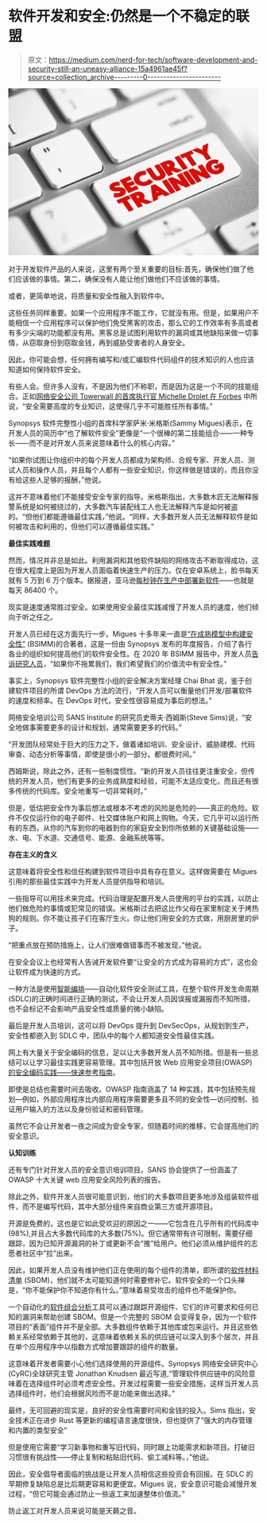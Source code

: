 # 软件开发和安全:仍然是一个不稳定的联盟

> 原文：<https://medium.com/nerd-for-tech/software-development-and-security-still-an-uneasy-alliance-15a4961ae45f?source=collection_archive---------0----------------------->

![](img/fc2347afa63d56565b6b2ccebc54afa9.png)

对于开发软件产品的人来说，这里有两个至关重要的目标:首先，确保他们做了他们应该做的事情。第二，确保没有人能让他们做他们不应该做的事情。

或者，更简单地说，将质量和安全性融入到软件中。

这些任务同样重要。如果一个应用程序不能工作，它就没有用。但是，如果用户不能相信一个应用程序可以保护他们免受黑客的攻击，那么它的工作效率有多高或者有多少尖端的功能都没有用。黑客总是试图利用软件的漏洞或其他缺陷来做一切事情，从窃取身份到窃取金钱，再到威胁受害者的人身安全。

因此，你可能会想，任何拥有编写和/或汇编软件代码组件的技术知识的人也应该知道如何保持软件安全。

有些人会。但许多人没有，不是因为他们不称职，而是因为这是一个不同的技能组合。正如[网络安全公司 Towerwall 的首席执行官 Michelle Drolet 在 Forbes](https://www.forbes.com/sites/forbestechcouncil/2022/02/09/budgets-point-to-where-security-priorities-are-heading-in-2022/?sh=48a505926c8b) 中所说，“安全需要高度的专业知识，这使得几乎不可能胜任所有事情。”

Synopsys 软件完整性小组的首席科学家萨米·米格斯(Sammy Migues)表示，在开发人员的简历中“也了解软件安全”更像是“一个很棒的第二技能组合——一种专长——而不是对开发人员来说意味着什么的核心内容。”

“如果你试图让你组织中的每个开发人员都成为架构师、合规专家、开发人员、测试人员和操作人员，并且每个人都有一些安全知识，你这样做是错误的，而且你没有给这些人足够的报酬，”他说。

这并不意味着他们不能接受安全专家的指导。米格斯指出，大多数木匠无法解释报警系统是如何被绕过的，大多数汽车装配线工人也无法解释汽车是如何被盗的。“但他们都能遵循最佳实践，”他说。“同样，大多数开发人员无法解释软件是如何被攻击和利用的，但他们可以遵循最佳实践。”

**最佳实践难题**

然而，情况并非总是如此。利用漏洞和其他软件缺陷的网络攻击不断取得成功，这在很大程度上是因为开发人员面临着快速生产的压力。仅在安卓系统上，脸书每天就有 5 万到 6 万个版本。据报道，亚马逊[每秒钟在生产中部署新软件](https://www.zdnet.com/article/how-amazon-handles-a-new-software-deployment-every-second/)——也就是每天 86400 个。

现实是速度通常胜过安全。如果使用安全最佳实践减慢了开发人员的速度，他们倾向于听之任之。

开发人员已经在这方面先行一步。Migues 十多年来一直是[“在成熟模型中构建安全性”](https://www.bsimm.com/?cmp=pr-sig&utm_medium=referral) (BSIMM)的合著者，这是一份由 Synopsys 发布的年度报告，介绍了各行各业的组织如何提高他们的软件安全性。在 2020 年 BSIMM 报告中，开发人员[告诉研究人员](/@armerdin/the-bsimm-roadmap-to-better-software-security-6514f1e72104)，“如果你不拖累我们，我们希望我们的价值流中有安全性。”

事实上，Synopsys 软件完整性小组的安全解决方案经理 Chai Bhat 说，鉴于创建软件项目的所谓 DevOps 方法的流行，“开发人员可以衡量他们开发/部署软件的速度和频率。在 DevOps 时代，安全性很容易成为事后的想法。”

网络安全培训公司 SANS Institute 的研究员史蒂夫·西姆斯(Steve Sims)说，“安全地做事需要更多的设计和规划，通常需要更多的代码。”

“开发团队经常处于巨大的压力之下，做着诸如培训、安全设计、威胁建模、代码审查、动态分析等事情，即使是很小的一部分。都很费时间。”

西姆斯说，除此之外，还有一些制度惯性。“新的开发人员往往更注重安全，但传统的开发人员，他们有更多的业务成熟度和经验，可能不太适应变化，而且还有很多传统的代码库。安全地重写一切非常耗时。”

但是，低估把安全作为事后想法或根本不考虑的风险是危险的——真正的危险。软件不仅仅运行你的电子邮件、社交媒体账户和网上购物。今天，它几乎可以运行所有的东西，从你的汽车到你的电器到你的家庭安全到你所依赖的关键基础设施——水、电、下水道、交通信号、能源、金融系统等等。

**存在主义的含义**

这意味着将安全性和信任构建到软件项目中具有存在意义。这样做需要在 Migues 引用的那些最佳实践中为开发人员提供指导和培训。

一些指导可以用技术来完成。代码治理是配置开发人员使用的平台的实践，以防止他们做危险的事情或犯常见的错误。米格斯过去把这比作父母在家里制定关于烤热狗的规则。你不能让孩子们在客厅生火。你让他们用安全的方式做，用厨房里的炉子。

“把重点放在预防措施上，让人们很难做错事而不被发现，”他说。

在安全会议上也经常有人告诫开发软件要“让安全的方式成为容易的方式”，这也会让软件成为快速的方式。

一种方法是使用[智能编排](https://www.synopsys.com/software-integrity/polaris/intelligent-orchestration.html?cmp=pr-sig&utm_medium=referral?cmp=pr-sig&utm_medium=referral)——自动化软件安全测试工具，在整个软件开发生命周期(SDLC)的正确时间进行正确的测试，不会让开发人员因误报或漏报而不知所措，也不会标记不会影响产品安全性或质量的微小缺陷。

最后是开发人员培训，这可以将 DevOps 提升到 DevSecOps，从规划到生产，安全性都嵌入到 SDLC 中，团队中的每个人都知道安全性最佳实践。

网上有大量关于安全编码的信息，足以让大多数开发人员不知所措。但是有一些总结可以让学习最佳实践更容易管理。其中包括开放 Web 应用安全项目(OWASP) [的安全编码实践——快速参考指南](https://owasp.org/www-project-secure-coding-practices-quick-reference-guide/migrated_content)。

即使是总结也需要时间去吸收。OWASP 指南涵盖了 14 种实践，其中包括预先规划—例如，外部应用程序比内部应用程序需要更多且不同的安全性—访问控制、验证用户输入的方法以及身份验证和密码管理。

虽然它不会让开发者一夜之间成为安全专家，但随着时间的推移，它会提高他们的安全意识。

**认知训练**

还有专门针对开发人员的安全意识培训项目。SANS 协会提供了一份涵盖了 OWASP 十大关键 web 应用安全风险列表的报告。

除此之外，软件开发人员很可能意识到，他们的大多数项目更多地涉及组装软件组件，而不是编写代码，其中大部分组件来自商业第三方或开源项目。

开源是免费的，这也是它如此受欢迎的原因之一——它包含在几乎所有的代码库中(98%),并且占大多数代码库的大多数(75%)。但它通常带有许可限制，需要仔细跟踪，因为已知开源漏洞的补丁或更新不会“推”给用户。他们必须从维护组件的志愿者社区中“拉”出来。

因此，如果开发人员没有维护他们正在使用的每个组件的清单，即所谓的[软件材料清单](https://www.synopsys.com/blogs/software-security/software-bill-of-materials-bom/?cmp=pr-sig&utm_medium=referral) (SBOM)，他们就不太可能知道何时需要修补它。软件安全的一个口头禅是，“你不能保护你不知道你有什么。”意味着易受攻击的组件也不能保护你。

一个自动化的[软件组合分析](https://www.synopsys.com/software-integrity/security-testing/software-composition-analysis.html?cmp=pr-sig&utm_medium=referral)工具可以通过跟踪开源组件、它们的许可要求和任何已知的漏洞来帮助创建 SBOM。但是一个完整的 SBOM 会变得复杂，因为一个软件项目的“表面”组件并不是全部。大多数组件依赖于其他库或包来运行。并且这些依赖关系经常依赖于其他的，这意味着依赖关系的供应链可以深入到多个层次，并且在单个应用程序中以指数方式增加要跟踪的组件的数量。

这意味着开发者需要小心他们选择使用的开源组件。Synopsys 网络安全研究中心(CyRC)全球研究主管 Jonathan Knudsen 最近写道,“管理软件供应链中的风险意味着在选择组件时必须考虑安全性。开发过程需要一些安全措施，这样当开发人员选择组件时，他们会根据风险而不是功能来做出选择。”

最终，无可回避的现实是，良好的安全性需要时间和金钱的投入。Sims 指出，安全技术正在进步 Rust 等更新的编程语言速度很快，但也提供了“强大的内存管理和内置的类型安全”

但是使用它需要“学习新事物和重写旧代码，同时跟上功能需求和新项目。打破旧习惯很有挑战性——停止复制和粘贴旧代码、偷工减料等。，”他说。

因此，安全倡导者面临的挑战是让开发人员相信这些投资会有回报。在 SDLC 的早期修复缺陷总是比后期更容易和更便宜。Migues 说，安全意识可能会减慢开发过程，“但它可能会通过防止一些返工来加速整体价值流。”

防止返工对开发人员来说可能是天籁之音。